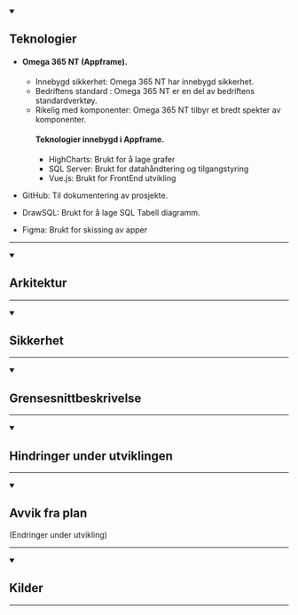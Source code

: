 <details open>
  <summary>
    <h2>Teknologier</h2>
  </summary>

  - #### Omega 365 NT (Appframe).
    
    - Innebygd sikkerhet: Omega 365 NT har innebygd sikkerhet.
    - Bedriftens standard : Omega 365 NT er en del av bedriftens standardverktøy.
    - Rikelig med komponenter: Omega 365 NT tilbyr et bredt spekter av komponenter.
        #### Teknologier innebygd i Appframe.
      - HighCharts: Brukt for å lage grafer
      - SQL Server: Brukt for datahåndtering og tilgangstyring
      - Vue.js: Brukt for FrontEnd utvikling

  - GitHub: Til dokumentering av prosjekte.
  - DrawSQL: Brukt for å lage SQL Tabell diagramm.
  - Figma: Brukt for skissing av apper

    
  <hr>
</details>
<details open>
  <summary>
    <h2>Arkitektur</h2>
  </summary>

  <hr />
</details>

<details open>
  <summary>
    <h2>Sikkerhet</h2>
  </summary>

  <hr />
</details>
<details open>
  <summary>
    <h2>Grensesnittbeskrivelse</h2>
  </summary>
 
  <hr />
</details>

<details open>
  <summary>
    <h2>Hindringer under utviklingen</h2>
  </summary>

  <hr />
</details>

<details open>
  <summary>
    <h2>Avvik fra plan</h2> (Endringer under utvikling)
  </summary>
  

  <hr />
</details>

<details open>
  <summary>
    <h2>Kilder</h2>
  </summary>


 
<hr />
</details>

<!-- Urls -->
[Vue.js]: https://img.shields.io/badge/Vue.js-35495E?style=for-the-badge&logo=vuedotjs&logoColor=4FC08D
[Vue-url]: https://vuejs.org/
